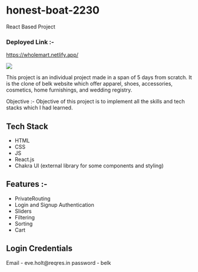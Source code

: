 # honest-boat-2230
React Based Project

<span> <h3>Deployed Link :- </h3> https://wholemart.netlify.app/ </span> 
<br/>

<img src="https://static1.lenskart.com/media/desktop/img/Jan23/sunglasses/Sun-Banner-web.gif" />

This project is an individual project made in a span of 5 days from scratch. It is the clone of belk website which offer apparel, shoes, accessories, cosmetics, home furnishings, and wedding registry.

Objective :- Objective of this project is to implement all the skills and tech stacks which I had learned. 

<h2>Tech Stack</h2>
<ul>
  <li>HTML</li>
  <li>CSS</li>
  <li>JS</li>
  <li>React.js</li>
  <li>Chakra UI (external library for some components and styling)</li>
 </ul>
 
 
 <h2>Features :- </h2>
 <ul>
 <li> PrivateRouting</li>
 <li> Login and Signup Authentication</li>
 <li> Sliders</li>
 <li> Filtering</li>
 <li> Sorting</li>
 <li> Cart </li>
 </ul>
 
 <h2> Login Credentials </h2>
 Email - eve.holt@reqres.in
 password - belk
